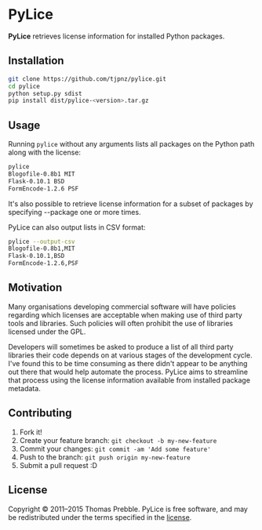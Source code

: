 # PyLice

**PyLice** retrieves license information for installed Python packages.

## Installation

```bash
git clone https://github.com/tjpnz/pylice.git
cd pylice
python setup.py sdist
pip install dist/pylice-<version>.tar.gz
```

## Usage

Running ```pylice``` without any arguments lists all packages on the Python path along with the license:

```bash
pylice
Blogofile-0.8b1 MIT
Flask-0.10.1 BSD
FormEncode-1.2.6 PSF
```

It's also possible to retrieve license information for a subset of packages by specifying --package one or more times.

PyLice can also output lists in CSV format:

```bash
pylice --output-csv
Blogofile-0.8b1,MIT
Flask-0.10.1,BSD
FormEncode-1.2.6,PSF
```

## Motivation

Many organisations developing commercial software will have policies regarding which licenses are acceptable when making use of third party tools and libraries. Such policies will often prohibit the use of libraries licensed under the GPL.

Developers will sometimes be asked to produce a list of all third party libraries their code depends on at various stages of the development cycle. I've found this to be time consuming as there didn't appear to be anything out there that would help automate the process. PyLice aims to streamline that process using the license information available from installed package metadata.

## Contributing

1. Fork it!
2. Create your feature branch: `git checkout -b my-new-feature`
3. Commit your changes: `git commit -am 'Add some feature'`
4. Push to the branch: `git push origin my-new-feature`
5. Submit a pull request :D

## License

Copyright © 2011–2015 Thomas Prebble. PyLice is free software, and may be redistributed under the terms specified in the [license](LICENSE).